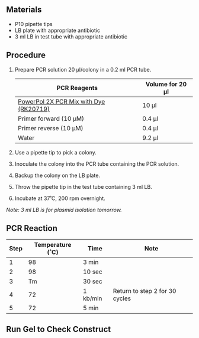 ## **Materials**

* P10 pipette tips
* LB plate with appropriate antibiotic
* 3 ml LB in test tube with appropriate antibiotic

## **Procedure**
1. Prepare PCR solution 20 μl/colony in a 0.2 ml PCR tube.

    | PCR Reagents | Volume for 20 μl |
    | --- | --- |
    | [PowerPol 2X PCR Mix with Dye (RK20719)](https://abclonal.com/molecular-biology/PowerPol2XPCRMixwithDye/RK20719) | 10 µl |
    | Primer forward (10 μM) | 0.4 µl |
    | Primer reverse (10 μM) | 0.4 µl |
    | Water | 9.2 µl |

2. Use a pipette tip to pick a colony.
3. Inoculate the colony into the PCR tube containing the PCR solution.
4. Backup the colony on the LB plate.
5. Throw the pipette tip in the test tube containing 3 ml LB.
6. Incubate at 37˚C, 200 rpm overnight.

*Note: 3 ml LB is for plasmid isolation tomorrow.*

## **PCR Reaction**

| Step | Temperature (˚C) | Time | Note |
| --- | --- | --- | --- |
| 1 | 98 | 3 min | |
| 2 | 98 | 10 sec | |
| 3 | Tm | 30 sec | |
| 4 | 72 | 1 kb/min | Return to step 2 for 30 cycles |
| 5 | 72 | 5 min | |

## **Run Gel to Check Construct**